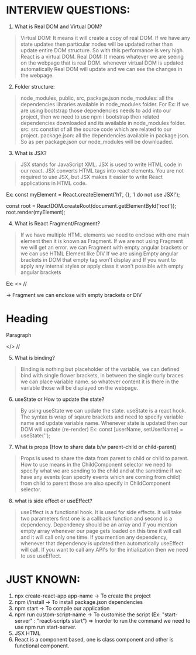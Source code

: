 INTERVIEW  QUESTIONS:
====================
1. What is Real DOM and Virtual DOM?
> Virtual DOM: It means it will create a copy of real DOM. If we have any state updates then particular nodes will be updated rather than update entire DOM structure. So with this performance is very high. React is a virtual DOM.
> Real DOM: It means whatever we are seeing on the webpage that is real DOM. whenever virtual DOM is updated automatically Real DOM will update and we can see the changes in the webpage. 

2. Folder structure:
> node_modules, public, src, package.json
> node_modules: all the dependencies libraries available in node_modules folder. For Ex: If we are using bootstrap those dependencies needs to add into our project, then we need to use npm i bootstrap then related dependencies downloaded and its available in node_modules folder.
> src: src constist of all the source code which are related to our project.
> package.json: all the dependencies available in package.json. So as per package.json our node_modules will be downloaded.

3. What is JSX?
> JSX stands for JavaScript XML.
> JSX is used to write HTML code in our react.
> JSX converts HTML tags into react elements.
> You are not required to use JSX, but JSX makes it easier to write React applications in HTML code.

Ex: 
const myElement = React.createElement('h1', {}, 'I do not use JSX!');

const root = ReactDOM.createRoot(document.getElementById('root'));
root.render(myElement);

4. What is React Fragment/Fragment?
> If we have multiple HTML elements we need to enclose with one main element then it is known as Fragment. If we are not using Fragment we will get an error.
> we can Fragment with empty angular brackets or we can use HTML Element like DIV
> If we are using Empty angular brackets in DOM that empty tag won't display and If you want to apply any internal styles or apply class it won't possible with empty angular brackets

Ex: 
  <> // <div>   -> Fragment we can enclose with empty brackets or DIV
    <h1>Heading</h1>
    <p>Paragraph</p>
  </> //</div>


5. What is binding?
> Binding is nothing but placeholder of the variable, we can defined bind with single flower brackets, in between the single curly braces we can place variable name. so whatever content it is there in the variable those will be displayed on the webpage.

6. useState or How to update the state?
> By using useState we can update the state. useState is a react hook. The syntax is wrap of sqaure brackets and need to specify variable name and update variable name.
> Whenever state is updated then our DOM will update (re-render)
Ex: const [userName, setUserName] = useState('');

7. What is props (How to share data b/w parent-child or child-parent)
> Props is used to share the data from parent to child or child to parent.
> How to use means in the ChildComponent selector we need to specify what we are sending to the child and at the sametime if we have any events (can specify events which are coming from child) from child to parent those are also specify in ChildComponent selector.

8. what is side effect or useEffect?
> useEffect is a functional hook. It is used for side effects. It will take two parameters first one is a callback function and second is a dependency.
> Dependency should be an array and If you mention empty array whenever our page gets loaded on this time it will call and it will call only one time. If you mention any dependency, whenever that dependency is updated then automatically useEffect will call.
> If you want to call any API's for the intialization then we need to use useEffect.

JUST KNOWN:
============
1. npx create-react-app app-name -> To create the project
2. npm i/install -> To install package.json dependencies
3. npm start -> To compile our application
4. npm run custom-script-name -> To customise the script 
(Ex: "start-server" : "react-scripts start") => Inorder to run the command we need to use npm run start-server.
5. JSX HTML <tags/>
6. React is a component based, one is class component and other is functional component.